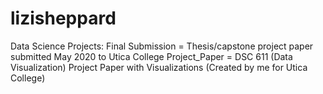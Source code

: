 # lizisheppard
Data Science Projects:
Final Submission = Thesis/capstone project paper submitted May 2020 to Utica College
Project_Paper = DSC 611 (Data Visualization) Project Paper with Visualizations (Created by me for Utica College)
